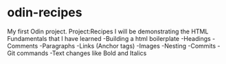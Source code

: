 # odin-recipes
My first Odin project. Project:Recipes
I will be demonstrating the HTML Fundamentals that I have learned
-Building a html boilerplate
-Headings
-Comments
-Paragraphs
-Links (Anchor tags)
-Images
-Nesting
-Commits
-Git commands
-Text changes like Bold and Italics